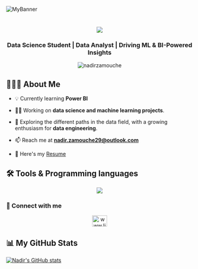 ![MyBanner](https://github.com/user-attachments/assets/48184cce-6774-4aa0-9e4b-843d1eb817aa)

<h1 align="center">
  <img src="https://readme-typing-svg.herokuapp.com/?font=Exo+2&size=35&color=3DDC84&center=true&vCenter=true&width=500&height=70&duration=4000&lines=Hi+There!+👋;+I'm+Zam!" />
</h1>

<h3 align="center">Data Science Student | Data Analyst | Driving ML & BI-Powered Insights</h3>

<p align="center"> 
  <img src="https://komarev.com/ghpvc/?username=nadirzamouche&label=Profile%20views&color=0e75b6&style=flat-square" alt="nadirzamouche" />
</p>

## 👨🏻‍💻 About Me

- 💡 Currently learning **Power BI**

- 👨‍💻 Working on **data science and machine learning projects**.
  
- 🚀 Exploring the different paths in the data field, with a growing enthusiasm for **data engineering**.

- 📫 Reach me at **nadir.zamouche29@outlook.com**

- 📄 Here's my [Resume](https://drive.google.com/file/d/1c-SWJ8uKwmVu1Je2OoUntidAi4x2ZH0G/view?usp=drive_link)

## 🛠️ Tools & Programming languages
<p align="center">
  <img src="https://go-skill-icons.vercel.app/api/icons?i=mysql,sqlserver,postgresql,sqlite,py,sklearn,pbi,tableau,azure&perline=10" />
</p>

### 🔗 Connect with me
<p align="center">
  <a href="https://linkedin.com/in/nadirzamouche/" target="blank"><img align="center" src="https://raw.githubusercontent.com/rahuldkjain/github-profile-readme-generator/master/src/images/icons/Social/linked-in-alt.svg"
                                                                    alt="www.linkedin.com/in/nadirzamouche/" height="30" width="40" /></a>
</p>

## 📊 My GitHub Stats
[![Nadir's GitHub stats](https://github-readme-stats.vercel.app/api?username=NadirZamouche)](https://github.com/NadirZamouche/github-readme-stats)

